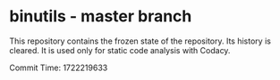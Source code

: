 # binutils - master branch

This repository contains the frozen state of the repository.
Its history is cleared. It is used only for static code
analysis with Codacy.

Commit Time: 1722219633